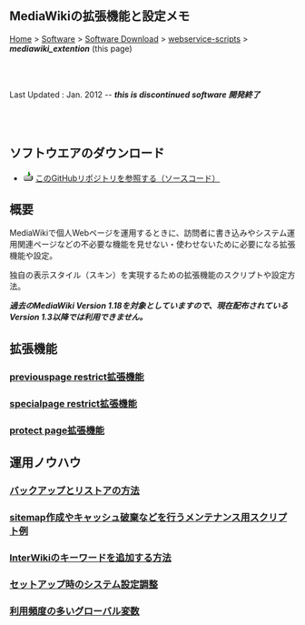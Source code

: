 ## MediaWikiの拡張機能と設定メモ<!-- omit in toc -->

[Home](https://oasis3855.github.io/webpage/) > [Software](https://oasis3855.github.io/webpage/software/index.html) > [Software Download](https://oasis3855.github.io/webpage/software/software-download.html) > [webservice-scripts](../README.md) > ***mediawiki_extention*** (this page)

<br />
<br />

Last Updated : Jan. 2012 -- ***this is discontinued software 開発終了***

<br />
<br />

## ソフトウエアのダウンロード

- ![download icon](../readme_pics/soft-ico-download-darkmode.gif)   [このGitHubリポジトリを参照する（ソースコード）](../mediawiki_extention/) 

## 概要

MediaWikiで個人Webページを運用するときに、訪問者に書き込みやシステム運用関連ページなどの不必要な機能を見せない・使わせないために必要になる拡張機能や設定。

独自の表示スタイル（スキン）を実現するための拡張機能のスクリプトや設定方法。

***過去のMediaWiki Version 1.18を対象としていますので、現在配布されている Version 1.3以降では利用できません。***

## 拡張機能

### [previouspage restrict拡張機能](readme_documents/previouspage_restrict.md)

### [specialpage restrict拡張機能](readme_documents/specialpage_restrict.md)

### [protect page拡張機能](readme_documents/protect_page.md)

## 運用ノウハウ

### [バックアップとリストアの方法](readme_documents/howto_backup_restore.md)

### [sitemap作成やキャッシュ破棄などを行うメンテナンス用スクリプト例](readme_documents/howto_maintenancetask.md)

### [InterWikiのキーワードを追加する方法](readme_documents/howto_add_interwiki.md)

### [セットアップ時のシステム設定調整](readme_documents/howto_setup_config.md)

### [利用頻度の多いグローバル変数](readme_documents/howto_global_variables.md)

